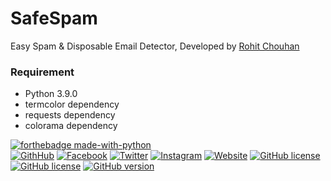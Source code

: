# SafeSpam
Easy Spam &amp; Disposable Email Detector, Developed by [Rohit Chouhan](https://facebook.com/itsrohitofficailprofile)

### Requirement
- Python 3.9.0
- termcolor dependency
- requests dependency
- colorama dependency


[![forthebadge made-with-python](http://ForTheBadge.com/images/badges/made-with-python.svg)](https://forthebadge.com)\
[![GithHub](https://img.shields.io/badge/Developed%20By-%40github%2Frohit--chouhan-green)](https://github.com/rohit-chouhan)
[![Facebook](https://img.shields.io/badge/Facebook-%40itsrohitofficialprofile-blue)](https://facebook.com/itsrohitofficialprofile)
[![Twitter](https://img.shields.io/badge/Twitter-%40itsrealrohit-blue)](https://twitter.com/itsrealrohit)
[![Instagram](https://img.shields.io/badge/Instagram-%40rohitchauhanofficial-orange)](https://instagram.com/rohitchauhanofficial)
[![Website](https://img.shields.io/badge/Website-rohitchouhan.com-yellow)](https://rohitchouhan.com)
[![GitHub license](https://img.shields.io/badge/Made%20in-Love%20India-red)](https://github.com/rohit-chouhan)
[![GitHub license](https://img.shields.io/github/license/rohit-chouhan/bootalert.svg)](https://github.com/rohit-chouhan/bootalert/blob/master/LICENSE)
[![GitHub version](https://badge.fury.io/gh/rohit-chouhan%2Fbootalert.svg)](https://github.com/rohit-chouhan/bootalert)
